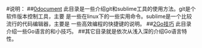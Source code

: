 #说明：
##[0document](https://github.com/yaouser/Go-basic-code/0document)
此目录是一些介绍git和sublime工具的使用方法。git是个软件版本控制工具，主要
是一些在linux下的一些实用命令。sublime是一个比较流行的代码编辑器，主要是
一些高效编程的快捷键的说明。
##[2Go技巧](https://github.com/yaouser/Go-basic-code/2Go技巧)
此目录介绍一些Go语言的和小技巧。
##其它目录就是依次从浅入深的介绍Go语言特性。
